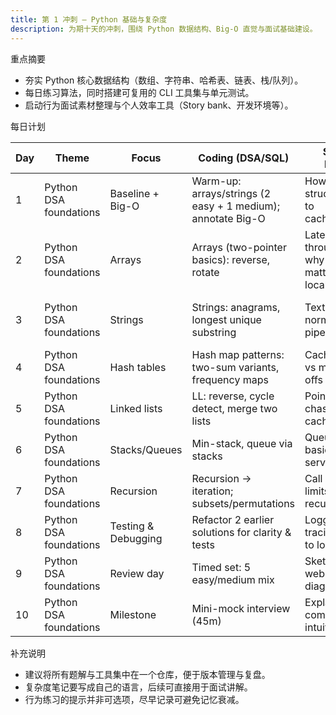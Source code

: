 ```yaml
---
title: 第 1 冲刺 — Python 基础与复杂度
description: 为期十天的冲刺，围绕 Python 数据结构、Big-O 直觉与面试基础建设。
---
```


重点摘要

- 夯实 Python 核心数据结构（数组、字符串、哈希表、链表、栈/队列）。
- 每日练习算法，同时搭建可复用的 CLI 工具集与单元测试。
- 启动行为面试素材整理与个人效率工具（Story bank、开发环境等）。

每日计划

| Day | Theme | Focus | Coding (DSA/SQL) | System Design | ML/LLM | Build/Project | Behavioral/Portfolio | Checkpoint |
| --- | --- | --- | --- | --- | --- | --- | --- | --- |
| 1 | Python DSA foundations | Baseline + Big-O | Warm-up: arrays/strings (2 easy + 1 medium); annotate Big-O | How data structures map to caches/queues | — | Setup repo + template; Python tooling (pytest, black) | Story bank skeleton; pick 5 highlights from resume | — |
| 2 | Python DSA foundations | Arrays | Arrays (two-pointer basics): reverse, rotate | Latency vs throughput—why arrays matter for locality | — | CLI utils: array/str helpers + tests | STAR: “learning a new codebase fast” | — |
| 3 | Python DSA foundations | Strings | Strings: anagrams, longest unique substring | Text normalization pipeline sketch | Tokenization vs plain strings | Tokenizer micro-lab: byte/wordpiece intuition | STAR: debugging under time pressure | — |
| 4 | Python DSA foundations | Hash tables | Hash map patterns: two-sum variants, frequency maps | Cache vs set vs map trade-offs | — | Implement LRU cache (dict + DLL) | Impact quantification: % latency/cost wins | — |
| 5 | Python DSA foundations | Linked lists | LL: reverse, cycle detect, merge two lists | Pointer chasing & CPU cache misses | — | Linked list utils + fuzz tests | STAR: cross-team collaboration | — |
| 6 | Python DSA foundations | Stacks/Queues | Min-stack, queue via stacks | Queueing basics for services | — | Event queue stub with retries/backoff | STAR: prioritization trade-offs | — |
| 7 | Python DSA foundations | Recursion | Recursion → iteration; subsets/permutations | Call stack limits; tail recursion | — | Trace visualizer for recursion trees | STAR: shipping under constraints | — |
| 8 | Python DSA foundations | Testing & Debugging | Refactor 2 earlier solutions for clarity & tests | Logging vs tracing: what to log | — | CLI contact list (CRUD) + unit tests | STAR: “fixed reliability regression” | — |
| 9 | Python DSA foundations | Review day | Timed set: 5 easy/medium mix | Sketch a tiny web service diagram | — | Polish repo docs; add Makefile | Refine 2 STAR stories | — |
| 10 | Python DSA foundations | Milestone | Mini-mock interview (45m) | Explain complexity intuitively | — | Ship Sprint-1 README + cheat-sheet | Record 3-min self-explanation | Milestone 1 |

补充说明

- 建议将所有题解与工具集中在一个仓库，便于版本管理与复盘。
- 复杂度笔记要写成自己的语言，后续可直接用于面试讲解。
- 行为练习的提示并非可选项，尽早记录可避免记忆衰减。
